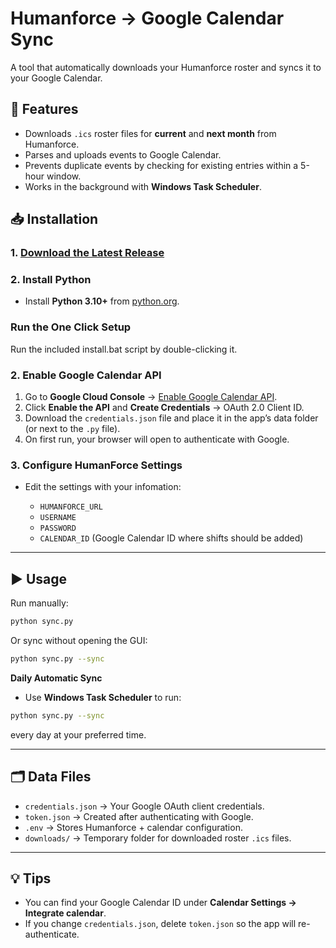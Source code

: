 
# Humanforce → Google Calendar Sync

A tool that automatically downloads your Humanforce roster and syncs it to your Google Calendar.


## 🚀 Features
- Downloads `.ics` roster files for **current** and **next month** from Humanforce.
- Parses and uploads events to Google Calendar.
- Prevents duplicate events by checking for existing entries within a 5-hour window.
- Works in the background with **Windows Task Scheduler**.

## 📥 Installation

### 1. [Download the Latest Release](https://github.com/Alex-mar124/Humanforce-to-Google-Calendar-Sync/releases/latest)

### 2. Install Python
- Install **Python 3.10+** from [python.org](https://www.python.org/downloads/).

### Run the One Click Setup
Run the included install.bat script by double-clicking it.

### 2. Enable Google Calendar API

1. Go to **Google Cloud Console** → [Enable Google Calendar API](https://developers.google.com/calendar/api/quickstart/python).
2. Click **Enable the API** and **Create Credentials** → OAuth 2.0 Client ID.
3. Download the `credentials.json` file and place it in the app’s data folder (or next to the `.py` file).
4. On first run, your browser will open to authenticate with Google.

### 3. Configure HumanForce Settings

* Edit the settings with your infomation:

  * `HUMANFORCE_URL`
  * `USERNAME`
  * `PASSWORD`
  * `CALENDAR_ID` (Google Calendar ID where shifts should be added)


---

## ▶ Usage

Run manually:

```bash
python sync.py
```

Or sync without opening the GUI:

```bash
python sync.py --sync
```

**Daily Automatic Sync**

* Use **Windows Task Scheduler** to run:

```bash
python sync.py --sync
```

every day at your preferred time.

---

## 🗂 Data Files

* `credentials.json` → Your Google OAuth client credentials.
* `token.json` → Created after authenticating with Google.
* `.env` → Stores Humanforce + calendar configuration.
* `downloads/` → Temporary folder for downloaded roster `.ics` files.

---

## 💡 Tips

* You can find your Google Calendar ID under **Calendar Settings → Integrate calendar**.
* If you change `credentials.json`, delete `token.json` so the app will re-authenticate.


